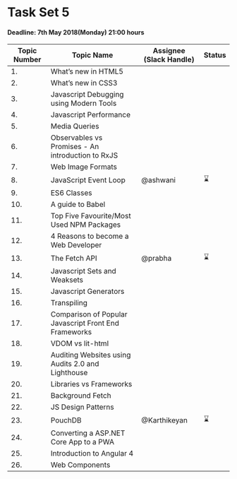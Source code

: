 # Task Set 5

#### Deadline: 7th May 2018(Monday) 21:00 hours

|Topic Number|Topic Name|Assignee (Slack Handle)|Status|
|---|---|---|---|
|1.|What’s new in HTML5|||
|2.|What’s new in CSS3|||
|3.|Javascript Debugging using Modern Tools|||
|4.|Javascript Performance|||
|5.|Media Queries|||
|6.|Observables vs Promises - An introduction to RxJS|||
|7.|Web Image Formats|||
|8.|JavaScript Event Loop|@ashwani|:hourglass:|
|9.|ES6 Classes|||
|10.|A guide to Babel|||
|11.|Top Five Favourite/Most Used NPM Packages|||
|12.|4 Reasons to become a Web Developer|||
|13.|The Fetch API|@prabha|:hourglass:|
|14.|Javascript Sets and Weaksets|||
|15.|Javascript Generators|||
|16.|Transpiling|||
|17.|Comparison of Popular Javascript Front End Frameworks|||
|18.|VDOM vs lit-html|||
|19.|Auditing Websites using Audits 2.0 and Lighthouse|||
|20.|Libraries vs Frameworks|||
|21.|Background Fetch|||
|22.|JS Design Patterns|||
|23.|PouchDB|@Karthikeyan|:hourglass:|
|24.|Converting a ASP.NET Core App to a PWA|||
|25.|Introduction to Angular 4|||
|26.|Web Components|||

